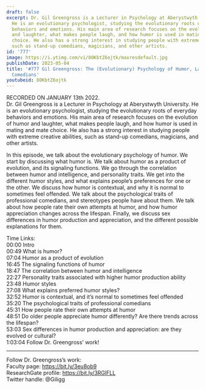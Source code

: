 ```yaml
---
draft: false
excerpt: Dr. Gil Greengross is a Lecturer in Psychology at Aberystwyth University.
  He is an evolutionary psychologist, studying the evolutionary roots of everyday
  behaviors and emotions. His main area of research focuses on the evolution of humor
  and laughter, what makes people laugh, and how humor is used in mating and mate
  choice. He also has a strong interest in studying people with extreme creative abilities,
  such as stand-up comedians, magicians, and other artists.
id: '777'
image: https://i.ytimg.com/vi/8OKbtZ6ojtk/maxresdefault.jpg
publishDate: 2023-05-04
title: '#777 Gil Greengross: The (Evolutionary) Psychology of Humor, Laughter, and
  Comedians'
youtubeid: 8OKbtZ6ojtk
---
```

RECORDED ON JANUARY 13th 2022.  
Dr. Gil Greengross is a Lecturer in Psychology at Aberystwyth University. He is an evolutionary psychologist, studying the evolutionary roots of everyday behaviors and emotions. His main area of research focuses on the evolution of humor and laughter, what makes people laugh, and how humor is used in mating and mate choice. He also has a strong interest in studying people with extreme creative abilities, such as stand-up comedians, magicians, and other artists.

In this episode, we talk about the evolutionary psychology of humor. We start by discussing what humor is. We talk about humor as a product of evolution, and its signaling functions. We go through the correlation between humor and intelligence, and personality traits. We get into the different humor styles, and what explains people’s preferences for one or the other. We discuss how humor is contextual, and why it is normal to sometimes feel offended. We talk about the psychological traits of professional comedians, and stereotypes people have about them. We talk about how people rate their own attempts at humor, and how humor appreciation changes across the lifespan. Finally, we discuss sex differences in humor production and appreciation, and the different possible explanations for them.

Time Links:  
00:00 Intro  
00:49  What is humor?  
07:04  Humor as a product of evolution  
16:45  The signaling functions of humor  
18:47  The correlation between humor and intelligence  
22:27  Personality traits associated with higher humor production ability  
23:48  Humor styles  
27:08  What explains preferred humor styles?  
32:52  Humor is contextual, and it’s normal to sometimes feel offended  
35:20  The psychological traits of professional comedians  
45:31  How people rate their own attempts at humor  
48:51  Do older people appreciate humor differently? Are there trends across the lifespan?  
53:03  Sex differences in humor production and appreciation: are they evolved or cultural?  
1:03:04  Follow Dr. Greengross’ work!

---

Follow Dr. Greengross’s work:  
Faculty page: https://bit.ly/3eu8ob9  
ResearchGate profile: https://bit.ly/3RGlFLL  
Twitter handle: @Giligg
